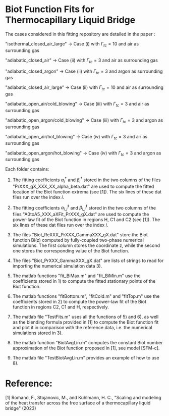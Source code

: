# Biot Function Fits for Thermocapillary Liquid Bridge
The cases considered in this fitting repository are detailed in the paper :

"isothermal_closed_air_large"       -> Case (i)   with $\Gamma_{tc}=10$ and air   as surrounding gas

"adiabatic_closed_air"              -> Case (ii)  with $\Gamma_{tc}=3$  and air   as surrounding gas

"adiabatic_closed_argon"            -> Case (ii)  with $\Gamma_{tc}=3$  and argon as surrounding gas

"adiabatic_closed_air_large"        -> Case (ii)  with $\Gamma_{tc}=10$ and air   as surrounding gas

"adiabatic_open_air/cold_blowing"   -> Case (iii) with $\Gamma_{tc}=3$  and air   as surrounding gas

"adiabatic_open_argon/cold_blowing" -> Case (iii) with $\Gamma_{tc}=3$  and argon as surrounding gas

"adiabatic_open_air/hot_blowing"    -> Case (iv)  with $\Gamma_{tc}=3$  and air   as surrounding gas

"adiabatic_open_argon/hot_blowing"  -> Case (iv)  with $\Gamma_{tc}=3$  and argon as surrounding gas

Each folder contains: 

1) The fitting coefficients $\alpha_{i}^\dagger$ and $\beta_{i}^\dagger$ stored in the two columns of the files "PrXXX_gX_XXX_XX_alpha_beta.dat" are used to compute the fitted location of the Biot function extrema (see [1]). The six lines of these dat files run over the index $i$.

2) The fitting coefficients $\alpha_{i,j}^\ddagger$ and $\beta_{i,j}^\ddagger$ stored in the two columns of the files "A0toA5_XXX_aXFit_PrXXX_gX.dat" are used to compute the power-law fit  of the Biot function in regions H, C1 and C2 (see [1]). The six lines of these dat files run over the index $i$.

3) The files "Biot_ReXXX_PrXXX_GammaXXX_gX.dat" store the Biot function Bi(z) computed by fully-coupled two-phase numerical simulations. The first column stores the coordinate z, while the second one stores the corresponding value of the Biot function.

4) The files "Biot_PrXXX_GammaXXX_gX.dat" are lists of strings to read for importing the numerical simulation data 3).

5) The matlab functions "fit_BiMax.m" and "fit_BiMin.m" use the coefficients stored in 1) to compute the fitted stationary points of the Biot function.

6) The matlab functions "fitBottom.m", "fitCold.m" and "fitTop.m" use the coefficients stored in 2) to compute the power-law fit of the Biot function in regions C2, C1 and H, respectively.

7) The matlab file "TestFits.m" uses all the functions of 5) and 6), as well as the blending formula provided in [1] to compute the Biot function fit and plot it in comparison with the reference data, i.e. the numerical simulations stored in 3).

8) The matlab function "BiotAvgLin.m" computes the constant Biot number approximation of the Biot function proposed in [1], see model [SFM-c].

9) The matlab file "TestBiotAvgLin.m" provides an example of how to use 8).

# Reference:
[1] Romanò, F., Stojanovic, M., and Kuhlmann, H. C., "Scaling and modeling of the heat transfer across the free surface of a thermocapillary liquid bridge" (2023)
